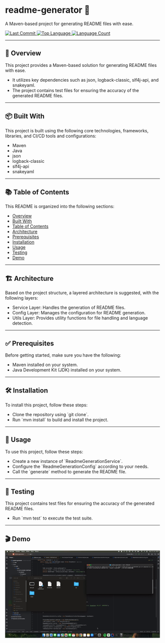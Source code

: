 <h1 align="left">readme-generator 📄</h1>
<p align="left">A Maven-based project for generating README files with ease.</p>

<p align="left">
  <a href="https://github.com/l4yoos/readme-generator/commits/main">
    <img src="https://img.shields.io/github/last-commit/l4yoos/readme-generator" alt="Last Commit">
  </a>
  <a href="https://github.com/l4yoos/readme-generator">
    <img src="https://img.shields.io/github/languages/top/l4yoos/readme-generator" alt="Top Language">
  </a>
  <a href="https://github.com/l4yoos/readme-generator">
    <img src="https://img.shields.io/github/languages/count/l4yoos/readme-generator" alt="Language Count">
  </a>
</p>

<hr/>

<h2 align="left" id="overview">🚀 Overview</h2>
<p align="left">This project provides a Maven-based solution for generating README files with ease.</p>
<ul align="left">
  <li>It utilizes key dependencies such as json, logback-classic, slf4j-api, and snakeyaml.</li>
  <li>The project contains test files for ensuring the accuracy of the generated README files.</li>
</ul>

<hr/>

<h2 align="left" id="built-with">📦 Built With</h2>
<p align="left">This project is built using the following core technologies, frameworks, libraries, and CI/CD tools and configurations:</p>
<ul align="left">
  <li>Maven</li>
  <li>Java</li>
  <li>json</li>
  <li>logback-classic</li>
  <li>slf4j-api</li>
  <li>snakeyaml</li>
</ul>

<hr/>

<h2 align="left" id="table-of-contents">📚 Table of Contents</h2>
<p align="left">This README is organized into the following sections:</p>
<ul align="left">
  <li><a href="#overview">Overview</a></li>
  <li><a href="#built-with">Built With</a></li>
  <li><a href="#table-of-contents">Table of Contents</a></li>
  <li><a href="#architecture">Architecture</a></li>
  <li><a href="#prerequisites">Prerequisites</a></li>
  <li><a href="#installation">Installation</a></li>
  <li><a href="#usage">Usage</a></li>
  <li><a href="#testing">Testing</a></li>
  <li><a href="#demo">Demo</a></li>
</ul>

<hr/>

<h2 align="left" id="architecture">🏗️ Architecture</h2>
<p align="left">Based on the project structure, a layered architecture is suggested, with the following layers:</p>
<ul align="left">
  <li>Service Layer: Handles the generation of README files.</li>
  <li>Config Layer: Manages the configuration for README generation.</li>
  <li>Utils Layer: Provides utility functions for file handling and language detection.</li>
</ul>

<hr/>

<h2 align="left" id="prerequisites">✅ Prerequisites</h2>
<p align="left">Before getting started, make sure you have the following:</p>
<ul align="left">
  <li>Maven installed on your system.</li>
  <li>Java Development Kit (JDK) installed on your system.</li>
</ul>

<hr/>

<h2 align="left" id="installation">🛠️ Installation</h2>
<p align="left">To install this project, follow these steps:</p>
<ul align="left">
  <li>Clone the repository using `git clone`.</li>
  <li>Run `mvn install` to build and install the project.</li>
</ul>

<hr/>

<h2 align="left" id="usage">🚀 Usage</h2>
<p align="left">To use this project, follow these steps:</p>
<ul align="left">
  <li>Create a new instance of `ReadmeGenerationService`.</li>
  <li>Configure the `ReadmeGenerationConfig` according to your needs.</li>
  <li>Call the `generate` method to generate the README file.</li>
</ul>

<hr/>

<h2 align="left" id="testing">🧪 Testing</h2>
<p align="left">This project contains test files for ensuring the accuracy of the generated README files.</p>
<ul align="left">
  <li>Run `mvn test` to execute the test suite.</li>
</ul>

<hr/>

<h2 align="left">🎬 Demo</h2>
<p align="left">
  <img src="demo.gif" alt="Demo GIF" width="600">
</p>
